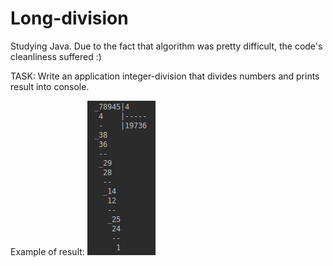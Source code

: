# Long-division
Studying Java.
Due to the fact that algorithm was pretty difficult, the code's cleanliness suffered :)


TASK:
Write an application integer-division that divides numbers and prints result into console.

Example of result:
![example](/example.png)

